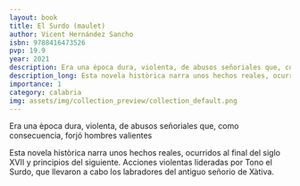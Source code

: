 ```yaml
---
layout: book
title: El Surdo (maulet)
author: Vicent Hernández Sancho
isbn: 9788416473526
pvp: 19.9
year: 2021
description: Era una època dura, violenta, de abusos señoriales que, como consecuencia, forjó hombres valientes
description_long: Esta novela històrica narra unos hechos reales, ocurridos al final del siglo XVII y principios del siguiente. Acciones violentas lideradas por Tono el Surdo, que llevaron a cabo los labradores del antiguo señorio de Xàtiva.
importance: 1
category: calabria
img: assets/img/collection_preview/collection_default.png
---
```


Era una època dura, violenta, de abusos señoriales que, como consecuencia, forjó hombres valientes

Esta novela històrica narra unos hechos reales, ocurridos al final del siglo XVII y principios del siguiente. Acciones violentas lideradas por Tono el Surdo, que llevaron a cabo los labradores del antiguo señorio de Xàtiva.
